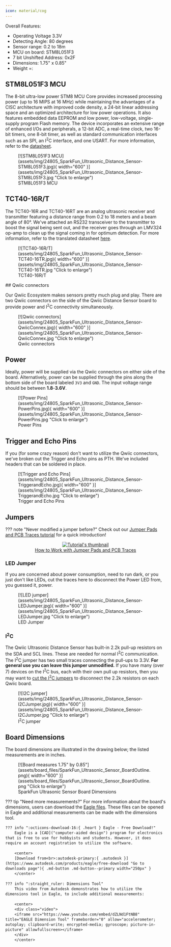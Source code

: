 ```yaml
---
icon: material/cog
---
```


 
Overall Features:

* Operating Voltage 3.3V
* Detecting Angle: 80 degrees
* Sensor range: 0.2 to 18m
* MCU on board: STM8L051F3
* 7 bit Unshifted Address: 0x2F
* Dimensions: 1.75" x 0.85"
* Weight =: 

## STM8L051F3 MCU

The 8-bit ultra-low power STM8 MCU Core provides increased processing power (up to 16 MIPS at 16 MHz) while maintaining the advantages of a CISC architecture with improved code density, a 24-bit linear addressing space and an optimized architecture for low power operations. It also features embedded data EEPROM and low power, low-voltage, single-supply program Flash memory. The device incorporates an extensive range of enhanced I/Os and peripherals, a 12-bit ADC, a real-time clock, two 16-bit timers, one 8-bit timer, as well as standard communication interfaces such as an SPI, an I<sup>2</sup>C interface, and one USART. For more information, refer to the [datasheet](assets/component_documentation/stm8l051f3-1.pdf).

<figure markdown>
[![STM8L051F3 MCU](assets/img/24805_SparkFun_Ultrasonic_Distance_Sensor-STM8L051F3.jpg){ width="600" }](assets/img/24805_SparkFun_Ultrasonic_Distance_Sensor-STM8L051F3.jpg "Click to enlarge")
<figcaption markdown>STM8L051F3 MCU</figcaption>
</figure>

## TCT40-16R/T

The TCT40-16R and TCT40-16RT are an analog ultrasonic receiver and transmitter featuring a distance range from 0.2 to 18 meters and a beam angle of 80°. We've attached an RS232 transceiver to the transmitter to boost the signal being sent out, and the receiver goes through an LMV324 op-amp to clean up the signal coming in for optimum detection. For more information, refer to the translated datasheet [here](assets/component_documentation/TCT40-16-T-R.pdf).

<figure markdown>
[![TCT40-16R/T](assets/img/24805_SparkFun_Ultrasonic_Distance_Sensor-TCT40-16TR.jpg){ width="600" }](assets/img/24805_SparkFun_Ultrasonic_Distance_Sensor-TCT40-16TR.jpg "Click to enlarge")
<figcaption markdown>TCT40-16R/T</figcaption>
</figure>
## Qwiic connectors

Our Qwiic Ecosystem makes sensors pretty much plug and play. There are two Qwiic connectors on the side of the Qwiic Distance Sensor board to provide power and I<sup>2</sup>C connectivity simultaneously.


<figure markdown>
[![Qwiic connectors](assets/img/24805_SparkFun_Ultrasonic_Distance_Sensor-QwiicConnex.jpg){ width="600" }](assets/img/24805_SparkFun_Ultrasonic_Distance_Sensor-QwiicConnex.jpg "Click to enlarge")
<figcaption markdown>Qwiic connectors</figcaption>
</figure>


## Power

Ideally, power will be supplied via the Qwiic connectors on either side of the board. Alternatively, power can be supplied through the pins along the bottom side of the board labeled `3V3` and `GND`. The input voltage range should be between <b>1.8</b>-<b>3.6V</b>. 

<figure markdown>
[![Power Pins](assets/img/24805_SparkFun_Ultrasonic_Distance_Sensor-PowerPins.jpg){ width="600" }](assets/img/24805_SparkFun_Ultrasonic_Distance_Sensor-PowerPins.jpg "Click to enlarge")
<figcaption markdown>Power Pins</figcaption>
</figure>


## Trigger and Echo Pins

If you (for some crazy reason) don't want to utilize the Qwiic connectors, we've broken out the Trigger and Echo pins as PTH. We've included headers that can be soldered in place. 

<figure markdown>
[![Trigger and Echo Pins](assets/img/24805_SparkFun_Ultrasonic_Distance_Sensor-TriggerandEcho.jpg){ width="600" }](assets/img/24805_SparkFun_Ultrasonic_Distance_Sensor-TriggerandEcho.jpg "Click to enlarge")
<figcaption markdown>Trigger and Echo Pins</figcaption>
</figure>


## Jumpers

??? note "Never modified a jumper before?"
	Check out our <a href="https://learn.sparkfun.com/tutorials/664">Jumper Pads and PCB Traces tutorial</a> for a quick introduction!
	<p align="center">
		<a href="https://learn.sparkfun.com/tutorials/664">
		<img src="https://cdn.sparkfun.com/c/264-148/assets/learn_tutorials/6/6/4/PCB_TraceCutLumenati.jpg" alt="Tutorial's thumbnail"><br>
        How to Work with Jumper Pads and PCB Traces</a>
	</p>

### LED Jumper

If you are concerned about power consumption, need to run dark, or you just don't like LEDs, cut the traces here to disconnect the Power LED from, you guessed it, power. 


<figure markdown>
[![LED jumper](assets/img/24805_SparkFun_Ultrasonic_Distance_Sensor-LEDJumper.jpg){ width="600" }](assets/img/24805_SparkFun_Ultrasonic_Distance_Sensor-LEDJumper.jpg "Click to enlarge")
<figcaption markdown>LED Jumper</figcaption>
</figure>


### I<sup>2</sup>C

The Qwiic Ultrasonic Distance Sensor has built-in 2.2k pull-up resistors on the SDA and SCL lines. These are needed for normal I<sup>2</sup>C communication. The I<sup>2</sup>C jumper has two small traces connecting the pull-ups to 3.3V. **For general use you can leave this jumper unmodified.** If you have many (over 7) devices on the I<sup>2</sup>C bus, each with their own pull up resistors, then you may want to [cut the I<sup>2</sup>C jumpers](https://learn.sparkfun.com/tutorials/how-to-work-with-jumper-pads-and-pcb-traces) to disconnect the 2.2k resistors on each Qwiic board.


<figure markdown>
[![I2C jumper](assets/img/24805_SparkFun_Ultrasonic_Distance_Sensor-I2CJumper.jpg){ width="600" }](assets/img/24805_SparkFun_Ultrasonic_Distance_Sensor-I2CJumper.jpg "Click to enlarge")
<figcaption markdown>I<sup>2</sup>C jumper</figcaption>
</figure>


## Board Dimensions

The board dimensions are illustrated in the drawing below; the listed measurements are in inches.


<figure markdown>
[![Board measures 1.75" by 0.85"](assets/board_files/SparkFun_Ultrasonic_Sensor_BoardOutline.png){ width="600" }](assets/board_files/SparkFun_Ultrasonic_Sensor_BoardOutline.png "Click to enlarge")
<figcaption markdown>SparkFun Ultrasonic Sensor Board Dimensions</figcaption>
</figure>

??? tip "Need more measurements?"
	For more information about the board's dimensions, users can download the [Eagle files](SparkFun_Ultrasonic_Sensor_EagleFiles.zip). These files can be opened in Eagle and additional measurements can be made with the dimensions tool.

	??? info ":octicons-download-16:{ .heart } Eagle - Free Download!"
		Eagle is a [CAD]("computer-aided design") program for electronics that is free to use for hobbyists and students. However, it does require an account registration to utilize the software.

		<center>
		[Download from<br>:autodesk-primary:{ .autodesk }](https://www.autodesk.com/products/eagle/free-download "Go to downloads page"){ .md-button .md-button--primary width="250px" }
		</center>
	
	??? info ":straight_ruler: Dimensions Tool"
		This video from Autodesk demonstrates how to utilize the dimensions tool in Eagle, to include additional measurements:

		<center>
		<div class="video">
		<iframe src="https://www.youtube.com/embed/dZLNd1FtNB8" title="EAGLE Dimension Tool" frameborder="0" allow="accelerometer; autoplay; clipboard-write; encrypted-media; gyroscope; picture-in-picture" allowfullscreen></iframe>
		</div>
		</center>




